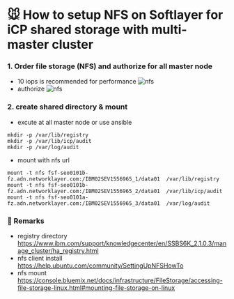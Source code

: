 # :mouse: How to setup NFS on Softlayer for iCP shared storage with multi-master cluster 

### 1. Order file storage (NFS) and authorize for all master node
- 10 iops is recommended for performance
![nfs](https://github.com/moreal70/IBM-Private-Cloud-handsOn/blob/master/images/sl_file_storage.jpg)
- authorize 
![nfs](https://github.com/moreal70/IBM-Private-Cloud-handsOn/blob/master/images/sl_file_storage_authorize.jpg)

### 2. create shared directory & mount
- excute at all master node or use ansible
~~~
mkdir -p /var/lib/registry
mkdir -p /var/lib/icp/audit
mkdir -p /var/log/audit
~~~
- mount with nfs url 
~~~
mount -t nfs fsf-seo0101b-fz.adn.networklayer.com:/IBM02SEV1556965_1/data01  /var/lib/registry
mount -t nfs fsf-seo0101b-fz.adn.networklayer.com:/IBM02SEV1556965_2/data01  /var/lib/icp/audit
mount -t nfs fsf-seo0101a-fz.adn.networklayer.com:/IBM02SEV1556965_3/data01  /var/log/audit
~~~

### :rabbit: Remarks
- registry directory	https://www.ibm.com/support/knowledgecenter/en/SSBS6K_2.1.0.3/manage_cluster/ha_registry.html
- nfs client install	https://help.ubuntu.com/community/SettingUpNFSHowTo
- nfs mount	https://console.bluemix.net/docs/infrastructure/FileStorage/accessing-file-storage-linux.html#mounting-file-storage-on-linux

